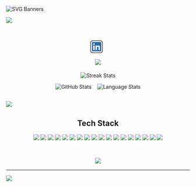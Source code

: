 ![SVG Banners](https://svg-banners.vercel.app/api?type=glitch&text1=Imon+Chakraborty&width=1000&height=200)

![](https://github.com/ImonChakraborty/ImonChakraborty/assets/135951651/947b67ae-6c4b-4568-a297-daee84e69807)

<br>
<p align=center><a href="https://www.linkedin.com/in/imonchakraborty/"><img height="34" src="items/LinkedIn.svg" alt="LinkedIn"></a>&nbsp;&nbsp;</p>

<div align=center><image src="https://readme-typing-svg.herokuapp.com?font=Iosevka&size=20&color=FFFFFF&center=true&width=200&height=50&repeat=true&lines=I+use+Arch+BTW"></image></div>

<br/>
<div align="center">
    <img align="top" src="https://github-readme-streak-stats.herokuapp.com/?user=ImonChakraborty&theme=windows-dark&hide_border=true" alt="Streak Stats">
    <br>
    <p></p>
    <img src="https://github-readme-stats.vercel.app/api?username=ImonChakraborty&show_icons=true&locale=en&theme=github_dark&hide_border=true&count_private=true" alt="GitHub Stats">
    &nbsp;&nbsp;
    <img align=top src="https://github-readme-stats-salesp07.vercel.app/api/top-langs/?username=ImonChakraborty&langs_count=10&layout=compact&icon_color=00bfbf&text_color=c9d1d9&bg_color=0d1117&border_radius=20&size_weight=0.5&count_weight=0.5&hide_border=true" alt="Language Stats">
</div>
<br>


![](https://github-readme-activity-graph.vercel.app/graph?username=ImonChakraborty&theme=react-dark&hide_border=true&grid=false&custom_title=Contribution%20graph)
<be>

<!--
<br>
<h2 align=center>Languages</h2>
<div align=center>
    <img src="items/python.svg" height="34" alt="python">&nbsp;&nbsp;&nbsp;&nbsp;
    <img src="items/c.svg" height="34" alt="c">&nbsp;&nbsp;&nbsp;&nbsp;
    <img src="items/go.svg" height="34" alt="go">&nbsp;&nbsp;&nbsp;&nbsp;
    <img src="items/shell.svg" height="34" alt="shell">
</div>

<h2 align=center>UID/UXD</h2>
<div align=center>
    <img src="items/figma.svg" height="34" alt="figma">
</div>

<h2 align=center>Database</h2>
<div align=center>
    <img src="items/Mysql.svg" height="34" alt="mysql">
</div>

<h2 align=center>Cloud</h2>
<div align=center>
    <img src="items/gcloud.svg" height="34" alt="googlecloud">
</div>

<h2 align=center>Devops</h2>
<div align=center>
    <img src="items/git.svg" height="34" alt="git">&nbsp;&nbsp;&nbsp;&nbsp;
    <img src="items/github.svg" height="34" alt="github">
</div>

<h2 align=center>IoT</h2>
<div align=center>
    <img src="items/arduino.svg" height="34" alt="Arduino">&nbsp;&nbsp;&nbsp;&nbsp;
    <img src="items/espressif.svg" height="34" alt="Espressif">
</div>

<br/>
-->


<h2 align="center">Tech Stack</h2>

<p align="center">
  <img src="https://img.shields.io/badge/python-3670A0?style=for-the-badge&logo=python&logoColor=ffdd54"/>
  <img src="https://img.shields.io/badge/c-%2300599C.svg?style=for-the-badge&logo=c&logoColor=white"/>
  <img src="https://img.shields.io/badge/go-%2300ADD8.svg?style=for-the-badge&logo=go&logoColor=white"/>
  <img src="https://img.shields.io/badge/bash_script-%23121011.svg?style=for-the-badge&logo=gnu-bash&logoColor=white"/>
  <img src="https://img.shields.io/badge/typescript-%23007ACC.svg?style=for-the-badge&logo=typescript&logoColor=white"/>
  <img src="https://img.shields.io/badge/figma-%23F24E1E.svg?style=for-the-badge&logo=figma&logoColor=white"/>
  <img src="https://img.shields.io/badge/mysql-4479A1.svg?style=for-the-badge&logo=mysql&logoColor=white"/>
  <img src="https://img.shields.io/badge/vercel-%23000000.svg?style=for-the-badge&logo=vercel&logoColor=white"/>
  <img src="https://img.shields.io/badge/git-%23F05033.svg?style=for-the-badge&logo=git&logoColor=white"/>
  <img src="https://img.shields.io/badge/-Arduino-00979D?style=for-the-badge&logo=Arduino&logoColor=white"/>
  <img src="https://img.shields.io/badge/espressif-E7352C.svg?style=for-the-badge&logo=espressif&logoColor=white"/>
  <img src="https://img.shields.io/badge/-Raspberry_Pi-C51A4A?style=for-the-badge&logo=Raspberry-Pi"/>
  <img src="https://img.shields.io/badge/postgres-%23316192.svg?style=for-the-badge&logo=postgresql&logoColor=white"/>
  <img src="https://img.shields.io/badge/Appwrite-%23FD366E.svg?style=for-the-badge&logo=appwrite&logoColor=white"/>
  <img src="https://img.shields.io/badge/react_native-%2320232a.svg?style=for-the-badge&logo=react&logoColor=%2361DAFB"/>
  <img src="https://img.shields.io/badge/NODEMON-%23323330.svg?style=for-the-badge&logo=nodemon&logoColor=%BBDEAD"/>
  <img src="https://img.shields.io/badge/node.js-6DA55F?style=for-the-badge&logo=node.js&logoColor=white"/>
  <img src="https://img.shields.io/badge/express.js-%23404d59.svg?style=for-the-badge&logo=express&logoColor=%2361DAFB"/>
</p>


<br/>

<!--
<h2 align=left>💻 Tech Stack:</h2>

![C](https://img.shields.io/badge/c-%2300599C.svg?style=for-the-badge&logo=c&logoColor=white) ![Python](https://img.shields.io/badge/python-3670A0?style=for-the-badge&logo=python&logoColor=ffdd54) ![PythonAnywhere](https://img.shields.io/badge/pythonanywhere-%232F9FD7.svg?style=for-the-badge&logo=pythonanywhere&logoColor=151515) ![GithubPages](https://img.shields.io/badge/github%20pages-121013?style=for-the-badge&logo=github&logoColor=white) ![Anaconda](https://img.shields.io/badge/Anaconda-%2344A833.svg?style=for-the-badge&logo=anaconda&logoColor=white) ![OpenCV](https://img.shields.io/badge/opencv-%23white.svg?style=for-the-badge&logo=opencv&logoColor=white) ![Go](https://img.shields.io/badge/go-%2300ADD8.svg?style=for-the-badge&logo=go&logoColor=white) ![MySQL](https://img.shields.io/badge/mysql-4479A1.svg?style=for-the-badge&logo=mysql&logoColor=white) ![Adobe Photoshop](https://img.shields.io/badge/adobe%20photoshop-%2331A8FF.svg?style=for-the-badge&logo=adobe%20photoshop&logoColor=white) ![Figma](https://img.shields.io/badge/figma-%23F24E1E.svg?style=for-the-badge&logo=figma&logoColor=white) ![Pandas](https://img.shields.io/badge/pandas-%23150458.svg?style=for-the-badge&logo=pandas&logoColor=white) ![NumPy](https://img.shields.io/badge/numpy-%23013243.svg?style=for-the-badge&logo=numpy&logoColor=white) ![Matplotlib](https://img.shields.io/badge/Matplotlib-%23ffffff.svg?style=for-the-badge&logo=Matplotlib&logoColor=black) ![scikit-learn](https://img.shields.io/badge/scikit--learn-%23F7931E.svg?style=for-the-badge&logo=scikit-learn&logoColor=white) ![TensorFlow](https://img.shields.io/badge/TensorFlow-%23FF6F00.svg?style=for-the-badge&logo=TensorFlow&logoColor=white) ![Git](https://img.shields.io/badge/git-%23F05033.svg?style=for-the-badge&logo=git&logoColor=white) ![GitHub](https://img.shields.io/badge/github-%23121011.svg?style=for-the-badge&logo=github&logoColor=white) ![Arduino](https://img.shields.io/badge/-Arduino-00979D?style=for-the-badge&logo=Arduino&logoColor=white) ![Notion](https://img.shields.io/badge/Notion-%23000000.svg?style=for-the-badge&logo=notion&logoColor=white)
-->

<!--
<br>
<h2 align=center>📊 GitHub Stats:</h2>

![](https://github-readme-stats.vercel.app/api?username=ImonChakraborty&theme=dark&hide_border=false&include_all_commits=false&count_private=false)<br/>
![](https://github-readme-streak-stats.herokuapp.com/?user=ImonChakraborty&theme=dark&hide_border=false)<br/>
![](https://github-readme-stats.vercel.app/api/top-langs/?username=ImonChakraborty&theme=dark&hide_border=false&include_all_commits=false&count_private=false&layout=compact)
-->

<div align="center">
    
![](https://github-trophies.vercel.app/?username=ImonChakraborty&title=MultiLanguage,LongTimeUser,NewUser,Organizations,Commits,PullRequest&no-frame=true&no-bg=true&margin-w=7&theme=discord)
</div>

---
[![](https://visitcount.itsvg.in/api?id=ImonChakraborty&icon=2&color=12)](https://visitcount.itsvg.in)
